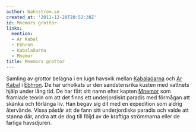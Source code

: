 ```yaml
---
author: Wahnstrom.se
created_at: '2011-12-28T20:52:38Z'
id: Mnemors grottor
links:
  mention:
  - Ar Kabal
  - Ebhron
  - Kabalaöarna
  - Mnemor
title: Mnemors grottor
---
```


Samling av grottor belägna i en lugn havsvik mellan [Kabalaöarna] och [Ar Kabal] i [Ebhron]. De har
urholkats ur den sandstensrika kusten med vattnets hjälp under lång tid. De har fått sitt namn efter
kapten [Mnemor] som framlade teorin om att det finns ett underjordiskt paradis med förmågan att
skänka och förlänga liv. Han begav sig dit med en expedition som aldrig återvände. Vissa påstår att
de fann sitt underjordiska paradis och valde att stanna där, andra att de dog till följd av de
kraftiga strömmarna eller de farliga havsdjuren.

  [Kabalaöarna]: Kabalaöarna
  [Ar Kabal]: Ar_Kabal
  [Ebhron]: Ebhron
  [Mnemor]: Mnemor
